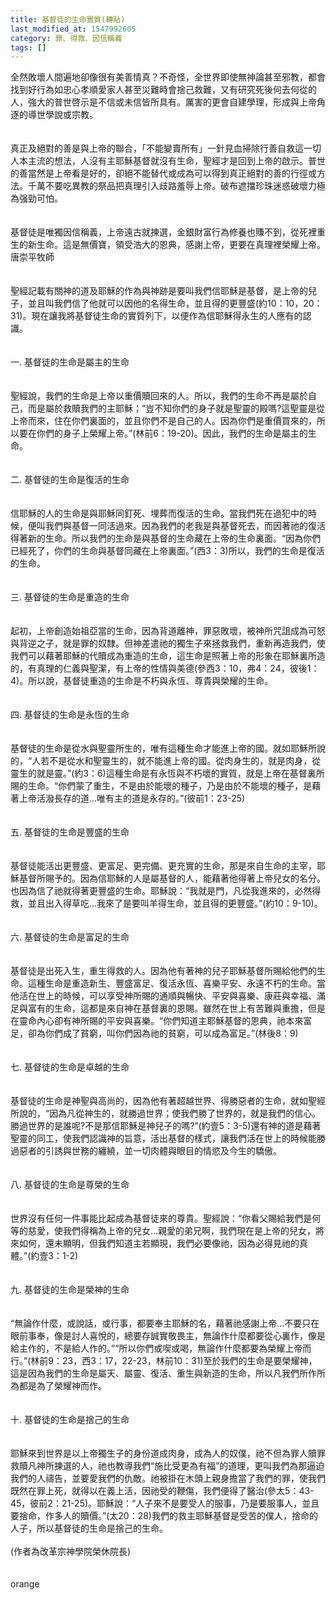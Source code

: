 ```yaml
---
title: 基督徒的生命實質(轉貼)
last_modified_at: 1547992605
category: 罪、得救、因信稱義
tags: []
---
```


<p>全然敗壞人間遍地卻像很有美善情真？不奇怪，全世界即使無神論甚至邪教，都會找到好行為如忠心孝順愛家人甚至災難時會捨己救難，又有研究死後何去何從的人，強大的普世啓示是不信或未信皆所具有。厲害的更會自建學理，形成與上帝角逐的導世學說或宗教。<br/><br/><br/>真正及絕對的善是與上帝的聯合，「不能變賣所有」一針見血掃除行善自救這一切人本主流的想法，人沒有主耶穌基督就沒有生命，聖經才是回到上帝的啟示。普世的善當然是上帝看是好的，卻絕不能替代或成為可以得到真正絕對的善的行徑或方法。千萬不要吃異教的祭品把真理引入歧路羞辱上帝。破布遮擋珍珠迷惑破壞力極為强勁可怕。<br/><br/><br/>基督徒是唯獨因信稱義，上帝遠古就揀選，金銀財富行為修養也賺不到，從死裡重生的新生命。這是無價寶，領受浩大的恩典，感謝上帝，更要在真理裡榮耀上帝。<br/><!--more-->唐崇平牧師<br/><br/><br/>聖經記載有關神的道及耶穌的作為與神跡是要叫我們信耶穌是基督，是上帝的兒子，並且叫我們信了他就可以因他的名得生命，並且得的更豐盛(約10：10，20：31)。現在讓我將基督徒生命的實質列下，以便作為信耶穌得永生的人應有的認識。<br/><br/><br/>一. 基督徒的生命是屬主的生命<br/><br/><br/>聖經說，我們的生命是上帝以重價贖回來的人。所以，我們的生命不再是屬於自己，而是屬於救贖我們的主耶穌；“豈不知你們的身子就是聖靈的殿嗎?這聖靈是從上帝而來，住在你們裏面的，並且你們不是自己的人。因為你們是重價買來的，所以要在你們的身子上榮耀上帝。”(林前6：19-20)。因此，我們的生命是屬主的生命。<br/><br/><br/>二. 基督徒的生命是復活的生命<br/><br/><br/>信耶穌的人的生命是與耶穌同釘死、埋葬而復活的生命。當我們死在過犯中的時候，便叫我們與基督一同活過來。因為我們的老我是與基督死去，而因著祂的復活得著新的生命。所以我們的生命是與基督的生命藏在上帝的生命裏面。“因為你們已經死了，你們的生命與基督同藏在上帝裏面。”(西3：3)所以，我們的生命是復活的生命。<br/><br/><br/>三. 基督徒的生命是重造的生命<br/><br/><br/>起初，上帝創造始祖亞當的生命，因為背道離神，罪惡敗壞，被神所咒詛成為可怒與背逆之子，就是罪的奴隸。但神差遣祂的獨生子來拯救我們，重新再造我們，使我們可以藉著耶穌的代贖成為重造的生命，這生命是照著上帝的形象在耶穌裏所造的，有真理的仁義與聖潔，有上帝的性情與美德(參西3：10，弗4：24，彼後1：4)。所以說，基督徒重造的生命是不朽與永恆、尊貴與榮耀的生命。<br/><br/><br/>四. 基督徒的生命是永恆的生命<br/><br/><br/>基督徒的生命是從水與聖靈所生的，唯有這種生命才能進上帝的國。就如耶穌所說的，“人若不是從水和聖靈生的，就不能進上帝的國。從肉身生的，就是肉身，從靈生的就是靈。”(約3：6)這種生命是有永恆與不朽壞的實質，就是上帝在基督裏所賜的生命。“你們蒙了重生，不是由於能壞的種子，乃是由於不能壞的種子，是藉著上帝活潑長存的道...唯有主的道是永存的。”(彼前1：23-25)<br/><br/><br/>五. 基督徒的生命是豐盛的生命<br/><br/><br/>基督徒能活出更豐盛、更富足、更完備、更充實的生命，那是來自生命的主宰，耶穌基督所賜予的。因為信耶穌的人是屬基督的人，能藉著他得著上帝兒女的名分。也因為信了祂就得著更豐盛的生命。耶穌說：“我就是門，凡從我進來的，必然得救，並且出入得草吃...我來了是要叫羊得生命，並且得的更豐盛。”(約10：9-10)。<br/><br/><br/>六. 基督徒的生命是富足的生命<br/><br/><br/>基督徒是出死入生，重生得救的人。因為他有著神的兒子耶穌基督所賜給他們的生命。這種生命是重造新生、豐盛富足、復活永恆、喜樂平安、永遠不朽的生命。當他活在世上的時候，可以享受神所賜的通順與暢快、平安與喜樂、康莊與幸福、滿足與富有的生命，這都是來自神在基督裏的恩賜。雖然在世上有苦難與重擔，但是在靈命內心卻有神所賜的平安與喜樂。“你們知道主耶穌基督的恩典，祂本來富足，卻為你們成了貧窮，叫你們因為祂的貧窮，可以成為富足。”(林後8：9)<br/><br/><br/>七. 基督徒的生命是卓越的生命<br/><br/><br/>基督徒的生命是神聖與高尚的，因為他有著超越世界、得勝惡者的生命，就如聖經所說的，“因為凡從神生的，就勝過世界；使我們勝了世界的，就是我們的信心。勝過世界的是誰呢?不是那信耶穌是神兒子的嗎?”(約壹5：3-5)還有神的道是藉著聖靈的同工，使我們認識神的旨意，活出基督的樣式，讓我們活在世上的時候能勝過惡者的引誘與世務的纏繞，並一切肉體與眼目的情慾及今生的驕傲。<br/><br/><br/>八. 基督徒的生命是尊榮的生命<br/><br/><br/>世界沒有任何一件事能比起成為基督徒來的尊貴。聖經說：“你看父賜給我們是何等的慈愛，使我們得稱為上帝的兒女...親愛的弟兄啊，我們現在是上帝的兒女，將來如何，還未顯明，但我們知道主若顯現，我們必要像祂，因為必得見祂的真體。”(約壹3：1-2)<br/><br/><br/>九. 基督徒的生命是榮神的生命<br/><br/><br/>“無論作什麼，或說話，或行事，都要奉主耶穌的名，藉著祂感謝上帝...不要只在眼前事奉，像是討人喜悅的，總要存誠實敬畏主，無論作什麼都要從心裏作，像是給主作的，不是給人作的。”“所以你們或喫或喝，無論作什麼都要為榮耀上帝而行。”(林前9：23，西3：17，22-23，林前10：31)至於我們的生命是要榮耀神，這是因為我們的生命是屬天、屬靈、復活、重生與新造的生命，所以凡我們所作所為都是為了榮耀神而作。<br/><br/><br/>十. 基督徒的生命是捨己的生命<br/><br/><br/>耶穌來到世界是以上帝獨生子的身份道成肉身，成為人的奴僕，祂不但為罪人贖罪救贖凡神所揀選的人，祂也教導我們“施比受更為有福”的道理，更叫我們為那逼迫我們的人禱告，並要愛我們的仇敵。祂被掛在木頭上親身擔當了我們的罪，使我們既然在罪上死，就得以在義上活，因祂受的鞭傷，我們便得了醫治(參太5：43-45，彼前2：21-25)。耶穌說：“人子來不是要受人的服事，乃是要服事人，並且要捨命，作多人的贖價。”(太20：28)我們的救主耶穌基督是受苦的僕人，捨命的人子，所以基督徒的生命是捨己的生命。<br/> <br/>(作者為改革宗神學院榮休院長) <br/> <br/> <br/>orange
</p>